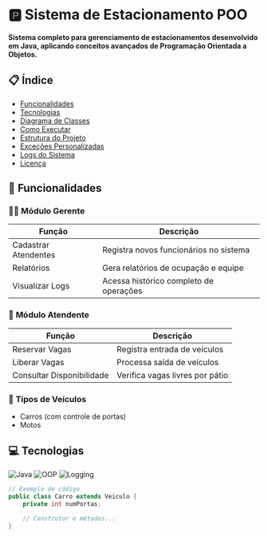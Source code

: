 # 🅿️ Sistema de Estacionamento POO

**Sistema completo para gerenciamento de estacionamentos desenvolvido em Java, aplicando conceitos avançados de Programação Orientada a Objetos.**

## 📋 Índice
- [Funcionalidades](#-funcionalidades)
- [Tecnologias](#-tecnologias)
- [Diagrama de Classes](#-diagrama-de-classes)
- [Como Executar](#-como-executar)
- [Estrutura do Projeto](#-estrutura-do-projeto)
- [Exceções Personalizadas](#-exceções-personalizadas)
- [Logs do Sistema](#-logs-do-sistema)
- [Licença](#-licença)

## 🎯 Funcionalidades

### 👨‍💼 **Módulo Gerente**
| Função | Descrição |
|--------|-----------|
| Cadastrar Atendentes | Registra novos funcionários no sistema |
| Relatórios | Gera relatórios de ocupação e equipe |
| Visualizar Logs | Acessa histórico completo de operações |

### 🚦 **Módulo Atendente**
| Função | Descrição |
|--------|-----------|
| Reservar Vagas | Registra entrada de veículos |
| Liberar Vagas | Processa saída de veículos |
| Consultar Disponibilidade | Verifica vagas livres por pátio |

### 🚗 **Tipos de Veículos**
- Carros (com controle de portas)
- Motos

## 💻 Tecnologias

![Java](https://img.shields.io/badge/Java-17%2B-ED8B00?logo=java)
![OOP](https://img.shields.io/badge/POO-100%25-blue)
![Logging](https://img.shields.io/badge/Logging-File%20System-success)

```java
// Exemplo de código
public class Carro extends Veiculo {
    private int numPortas;
    
    // Construtor e métodos...
}
```




